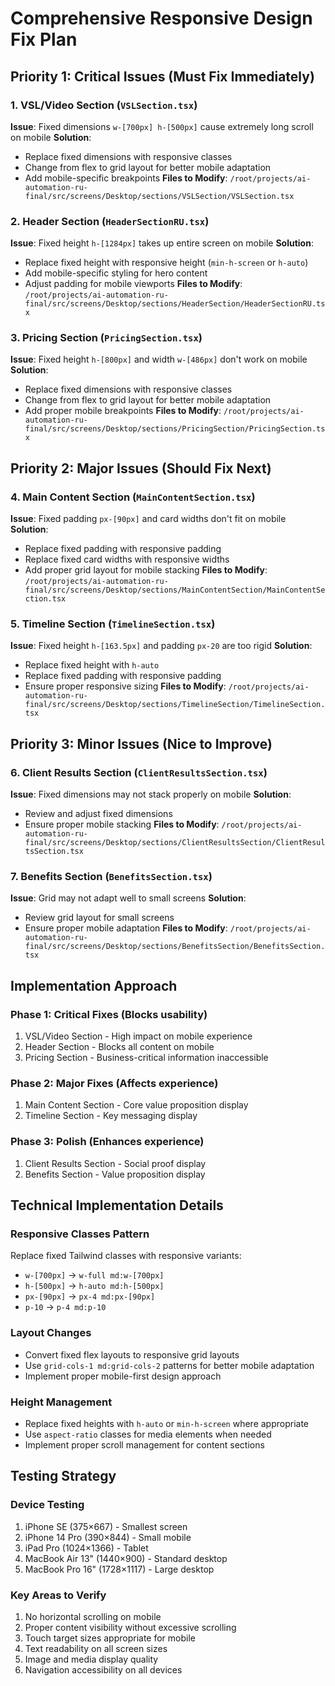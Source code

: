 # Comprehensive Responsive Design Fix Plan

## Priority 1: Critical Issues (Must Fix Immediately)

### 1. VSL/Video Section (`VSLSection.tsx`)
**Issue**: Fixed dimensions `w-[700px] h-[500px]` cause extremely long scroll on mobile
**Solution**:
- Replace fixed dimensions with responsive classes
- Change from flex to grid layout for better mobile adaptation
- Add mobile-specific breakpoints
**Files to Modify**: `/root/projects/ai-automation-ru-final/src/screens/Desktop/sections/VSLSection/VSLSection.tsx`

### 2. Header Section (`HeaderSectionRU.tsx`)
**Issue**: Fixed height `h-[1284px]` takes up entire screen on mobile
**Solution**:
- Replace fixed height with responsive height (`min-h-screen` or `h-auto`)
- Add mobile-specific styling for hero content
- Adjust padding for mobile viewports
**Files to Modify**: `/root/projects/ai-automation-ru-final/src/screens/Desktop/sections/HeaderSection/HeaderSectionRU.tsx`

### 3. Pricing Section (`PricingSection.tsx`)
**Issue**: Fixed height `h-[800px]` and width `w-[486px]` don't work on mobile
**Solution**:
- Replace fixed dimensions with responsive classes
- Change from flex to grid layout for better mobile adaptation
- Add proper mobile breakpoints
**Files to Modify**: `/root/projects/ai-automation-ru-final/src/screens/Desktop/sections/PricingSection/PricingSection.tsx`

## Priority 2: Major Issues (Should Fix Next)

### 4. Main Content Section (`MainContentSection.tsx`)
**Issue**: Fixed padding `px-[90px]` and card widths don't fit on mobile
**Solution**:
- Replace fixed padding with responsive padding
- Replace fixed card widths with responsive widths
- Add proper grid layout for mobile stacking
**Files to Modify**: `/root/projects/ai-automation-ru-final/src/screens/Desktop/sections/MainContentSection/MainContentSection.tsx`

### 5. Timeline Section (`TimelineSection.tsx`)
**Issue**: Fixed height `h-[163.5px]` and padding `px-20` are too rigid
**Solution**:
- Replace fixed height with `h-auto`
- Replace fixed padding with responsive padding
- Ensure proper responsive sizing
**Files to Modify**: `/root/projects/ai-automation-ru-final/src/screens/Desktop/sections/TimelineSection/TimelineSection.tsx`

## Priority 3: Minor Issues (Nice to Improve)

### 6. Client Results Section (`ClientResultsSection.tsx`)
**Issue**: Fixed dimensions may not stack properly on mobile
**Solution**:
- Review and adjust fixed dimensions
- Ensure proper mobile stacking
**Files to Modify**: `/root/projects/ai-automation-ru-final/src/screens/Desktop/sections/ClientResultsSection/ClientResultsSection.tsx`

### 7. Benefits Section (`BenefitsSection.tsx`)
**Issue**: Grid may not adapt well to small screens
**Solution**:
- Review grid layout for small screens
- Ensure proper mobile adaptation
**Files to Modify**: `/root/projects/ai-automation-ru-final/src/screens/Desktop/sections/BenefitsSection/BenefitsSection.tsx`

## Implementation Approach

### Phase 1: Critical Fixes (Blocks usability)
1. VSL/Video Section - High impact on mobile experience
2. Header Section - Blocks all content on mobile
3. Pricing Section - Business-critical information inaccessible

### Phase 2: Major Fixes (Affects experience)
1. Main Content Section - Core value proposition display
2. Timeline Section - Key messaging display

### Phase 3: Polish (Enhances experience)
1. Client Results Section - Social proof display
2. Benefits Section - Value proposition display

## Technical Implementation Details

### Responsive Classes Pattern
Replace fixed Tailwind classes with responsive variants:
- `w-[700px]` → `w-full md:w-[700px]`
- `h-[500px]` → `h-auto md:h-[500px]`
- `px-[90px]` → `px-4 md:px-[90px]`
- `p-10` → `p-4 md:p-10`

### Layout Changes
- Convert fixed flex layouts to responsive grid layouts
- Use `grid-cols-1 md:grid-cols-2` patterns for better mobile adaptation
- Implement proper mobile-first design approach

### Height Management
- Replace fixed heights with `h-auto` or `min-h-screen` where appropriate
- Use `aspect-ratio` classes for media elements when needed
- Implement proper scroll management for content sections

## Testing Strategy

### Device Testing
1. iPhone SE (375×667) - Smallest screen
2. iPhone 14 Pro (390×844) - Small mobile
3. iPad Pro (1024×1366) - Tablet
4. MacBook Air 13" (1440×900) - Standard desktop
5. MacBook Pro 16" (1728×1117) - Large desktop

### Key Areas to Verify
1. No horizontal scrolling on mobile
2. Proper content visibility without excessive scrolling
3. Touch target sizes appropriate for mobile
4. Text readability on all screen sizes
5. Image and media display quality
6. Navigation accessibility on all devices